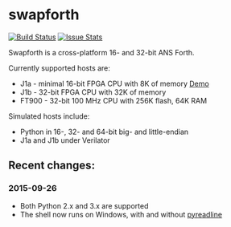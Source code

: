 # swapforth

[![Build Status](https://travis-ci.org/jamesbowman/swapforth.svg?branch=master)](https://travis-ci.org/jamesbowman/swapforth)
[![Issue Stats](http://issuestats.com/github/jamesbowman/swapforth/badge/issue?style=flat-square)](http://issuestats.com/github/jamesbowman/swapforth)

Swapforth is a cross-platform 16- and 32-bit ANS Forth.

Currently supported hosts are:

 * J1a - minimal 16-bit FPGA CPU with 8K of memory [Demo](http://www.excamera.com/sphinx/article-j1a-swapforth.html)
 * J1b - 32-bit FPGA CPU with 32K of memory
 * FT900 - 32-bit 100 MHz CPU with 256K flash, 64K RAM

Simulated hosts include:

 * Python in 16-, 32- and 64-bit big- and little-endian
 * J1a and J1b under Verilator

## Recent changes:

### 2015-09-26

 * Both Python 2.x and 3.x are supported
 * The shell now runs on Windows, with and without [pyreadline](https://pypi.python.org/pypi/pyreadline)
